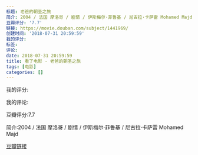 ```yaml
---
标题: 老爸的朝圣之旅
简介: 2004 / 法国 摩洛哥 / 剧情 / 伊斯梅尔·菲鲁基 / 尼古拉·卡萨雷 Mohamed Majd
豆瓣评分: '7.7'
链接: https://movie.douban.com/subject/1441969/
创建时间: '2018-07-31 20:59:59'
我的评分:
标签:
评论:
date: 2018-07-31 20:59:59
title: 看了电影 - 老爸的朝圣之旅
tags: [电影]
categories: []
---
```


我的评分:

我的评论:

豆瓣评分:7.7

简介:2004 / 法国 摩洛哥 / 剧情 / 伊斯梅尔·菲鲁基 / 尼古拉·卡萨雷 Mohamed Majd

[豆瓣链接](https://movie.douban.com/subject/1441969/)

